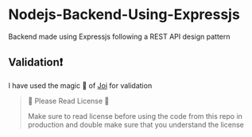 # Nodejs-Backend-Using-Expressjs
Backend made using Expressjs following a REST API design pattern

## Validation❗
I have used the magic 🎇 of [Joi](https://github.com/hapijs/joi) for validation

> 🛑 Please Read License 🛑
> 
> Make sure to read license before using the code from this repo in production and double make sure that you understand the license
